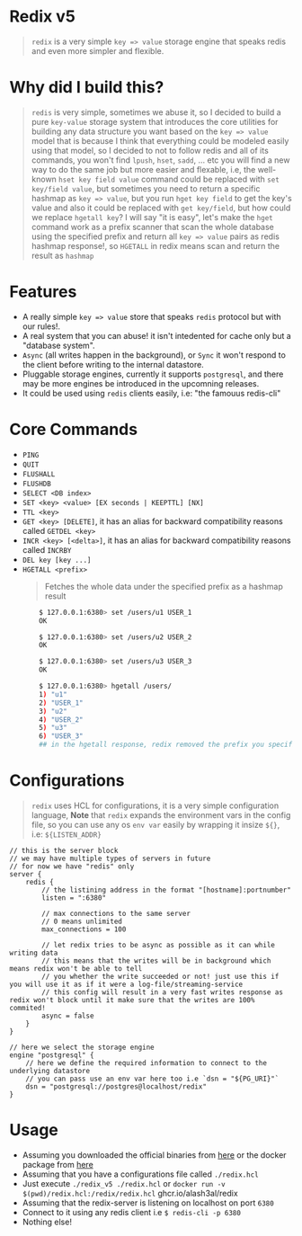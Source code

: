 Redix v5
========
> `redix` is a very simple `key => value` storage engine that speaks redis and even more simpler and flexible.

Why did I build this?
======================
> `redis` is very simple, sometimes we abuse it, so I decided to build a pure `key-value` storage system that introduces the core utilities for building any data structure you want based on the `key => value` model that is because I think that everything could be modeled easily using that model, so I decided to not to follow redis and all of its commands, you won't find `lpush`, `hset`, `sadd`, ... etc you will find a new way to do the same job but more easier and flexable, i.e, the well-known `hset key field value` command could be replaced with `set key/field value`, but sometimes you need to return a specific hashmap as `key => value`, but you run `hget key field` to get the key's value and also it could be replaced with `get key/field`, but how could we replace `hgetall key`? I will say "it is easy", let's make the `hget` command work as a prefix scanner that scan the whole database using the specified prefix and return all `key => value` pairs as redis hashmap response!, so `HGETALL` in redix means scan and return the result as `hashmap`

Features
==========
- A really simple `key => value` store that speaks `redis` protocol but with our rules!.
- A real system that you can abuse! it isn't intedented for cache only but a "database system".
- `Async` (all writes happen in the background), or `Sync` it won't respond to the client before writing to the internal datastore.
- Pluggable storage engines, currently it supports `postgresql`, and there may be more engines be introduced in the upcomning releases.
- It could be used using `redis` clients easily, i.e: "the famouus redis-cli"


Core Commands
=============
- `PING`
- `QUIT`
- `FLUSHALL`
- `FLUSHDB`
- `SELECT <DB index>`
- `SET <key> <value> [EX seconds | KEEPTTL] [NX]`
- `TTL <key>`
- `GET <key> [DELETE]`, it has an alias for backward compatibility reasons called `GETDEL <key>`
- `INCR <key> [<delta>]`, it has an alias for backward compatibility reasons called `INCRBY`
- `DEL key [key ...]`
- `HGETALL <prefix>`
    > Fetches the whole data under the specified prefix as a hashmap result
    ```bash
        $ 127.0.0.1:6380> set /users/u1 USER_1
        OK

        $ 127.0.0.1:6380> set /users/u2 USER_2
        OK

        $ 127.0.0.1:6380> set /users/u3 USER_3
        OK

        $ 127.0.0.1:6380> hgetall /users/
        1) "u1"
        2) "USER_1"
        3) "u2"
        4) "USER_2"
        5) "u3"
        6) "USER_3"
        ## in the hgetall response, redix removed the prefix you specified `/users/`
    ```

Configurations
==============
> `redix` uses HCL for configurations, it is a very simple configuration language, **Note** that `redix` expands the environment vars in the config file, so you can use any os `env var` easily by wrapping it insize `${}`, i.e: `${LISTEN_ADDR}`
```hcl
// this is the server block
// we may have multiple types of servers in future
// for now we have "redis" only
server {
    redis {
        // the listining address in the format "[hostname]:portnumber"
        listen = ":6380"

        // max connections to the same server
        // 0 means unlimited
        max_connections = 100

        // let redix tries to be async as possible as it can while writing data
        // this means that the writes will be in background which means redix won't be able to tell
        // you whether the write succeeded or not! just use this if you will use it as if it were a log-file/streaming-service
        // this config will result in a very fast writes response as redix won't block until it make sure that the writes are 100% commited!
        async = false
    }
}

// here we select the storage engine
engine "postgresql" {
    // here we define the required information to connect to the underlying datastore
    // you can pass use an env var here too i.e `dsn = "${PG_URI}"`
    dsn = "postgresql://postgres@localhost/redix"
}
```

Usage
=====
- Assuming you downloaded the official binaries from [here]() or the docker package from [here]()
- Assuming that you have a configurations file called `./redix.hcl`
- Just execute `./redix_v5 ./redix.hcl` or `docker run -v $(pwd)/redix.hcl:/redix/redix.hcl` ghcr.io/alash3al/redix
- Assuming that the redix-server is listening on localhost on port `6380`
- Connect to it using any redis client i.e `$ redis-cli -p 6380`
- Nothing else!